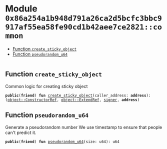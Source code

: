 
<a id="0x86a254a1b948d791a26ca2d5bcfc3bbc9917af55ea58fe90cd1b42aee7ce2821_common"></a>

# Module `0x86a254a1b948d791a26ca2d5bcfc3bbc9917af55ea58fe90cd1b42aee7ce2821::common`



-  [Function `create_sticky_object`](#0x86a254a1b948d791a26ca2d5bcfc3bbc9917af55ea58fe90cd1b42aee7ce2821_common_create_sticky_object)
-  [Function `pseudorandom_u64`](#0x86a254a1b948d791a26ca2d5bcfc3bbc9917af55ea58fe90cd1b42aee7ce2821_common_pseudorandom_u64)


<pre><code></code></pre>



<a id="0x86a254a1b948d791a26ca2d5bcfc3bbc9917af55ea58fe90cd1b42aee7ce2821_common_create_sticky_object"></a>

## Function `create_sticky_object`

Common logic for creating sticky object


<pre><code><b>public</b>(<b>friend</b>) <b>fun</b> <a href="common.md#0x86a254a1b948d791a26ca2d5bcfc3bbc9917af55ea58fe90cd1b42aee7ce2821_common_create_sticky_object">create_sticky_object</a>(caller_address: <b>address</b>): (<a href="_ConstructorRef">object::ConstructorRef</a>, <a href="_ExtendRef">object::ExtendRef</a>, <a href="">signer</a>, <b>address</b>)
</code></pre>



<a id="0x86a254a1b948d791a26ca2d5bcfc3bbc9917af55ea58fe90cd1b42aee7ce2821_common_pseudorandom_u64"></a>

## Function `pseudorandom_u64`

Generate a pseudorandom number
We use timestamp to ensure that people can't predict it.


<pre><code><b>public</b>(<b>friend</b>) <b>fun</b> <a href="common.md#0x86a254a1b948d791a26ca2d5bcfc3bbc9917af55ea58fe90cd1b42aee7ce2821_common_pseudorandom_u64">pseudorandom_u64</a>(size: u64): u64
</code></pre>
